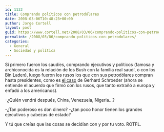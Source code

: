 ```yaml
---
id: 1132
title: Comprando polí­ticos con petrodólares
date: 2008-03-06T10:48:23+00:00
author: Jorge Cortell
layout: post
guid: https://www.cortell.net/2008/03/06/comprando-politicos-con-petrodolares/
permalink: /2008/03/06/comprando-politicos-con-petrodolares/
categories:
  - General
  - Sociedad y polí­tica
---
```

Si primero fueron los saudí­es, comprando ejecutivos y polí­ticos (famosa y archiconocida es la relación de los Bush con la familia real saudí­, o con los Bin Laden), luego fueron los rusos los que con sus petrodólares compran hasta presidentes, como es <a target="_blank" title="Washington post" href="https://www.washingtonpost.com/wp-dyn/content/article/2005/12/13/AR2005121301511.html">el caso</a> de Gerhard Schroeder (ahora se entiende el acuerdo que firmó con los rusos, que tanto extrañó a europa y enfadó a los americanos).

-¿Quién vendrá después, China, Venezuela, Nigeria...?

-¿Tan poderoso es don dinero? -¿tan poco honor tienen los grandes ejecutivos y cabezas de estado?

Y tú que creí­as que las cosas se decidí­an con y por tu voto. ROTFL.